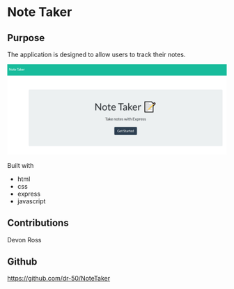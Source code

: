 # Note Taker

## Purpose
The application is designed to allow users to track their notes.

![screenshot](./public/assets/images/homepage.PNG)

Built with
* html
* css
* express
* javascript

## Contributions
Devon Ross

## Github
https://github.com/dr-50/NoteTaker


